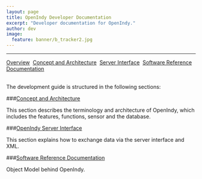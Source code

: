 ```yaml
---
layout: page
title: OpenIndy Developer Documentation
excerpt: "Developer documentation for OpenIndy."
author: dev
image:
  feature: banner/b_tracker2.jpg
---
```


---

<a href="/documentation/docu-dev.html" class="btn btn-success">Overview</a>&nbsp;&nbsp;<a href="/documentation/docu-dev/concept.html" class="btn">Concept and Architecture</a>&nbsp;&nbsp;<a href="/documentation/docu-dev/interface.html" class="btn">Server Interface</a>&nbsp;&nbsp;<a href="/documentation/docu-dev/srd/html/index.html" class="btn">Software Reference Documentation</a>

<br>
The development guide is structured in the following sections:

###[Concept and Architecture](/documentation/docu-dev/concept.html)

This section describes the terminology and architecture of OpenIndy, which includes the features, functions, sensor and the database.

###[OpenIndy Server Interface](/documentation/docu-dev/interface.html)

This section explains how to exchange data via the server interface and XML.

###[Software Reference Documentation](/documentation/docu-dev/srd/html/index.html)

Object Model behind OpenIndy.
